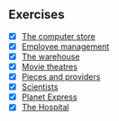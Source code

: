 ## Exercises

- [x] [The computer store](https://github.com/manjunath5496/SQL-Tutorial/blob/master/Exercises/1.md)
- [x] [Employee management](https://github.com/manjunath5496/SQL-Tutorial/blob/master/Exercises/2.md)
- [x] [The warehouse](https://github.com/manjunath5496/SQL-Tutorial/blob/master/Exercises/3.md)
- [x] [Movie theatres](https://github.com/manjunath5496/SQL-Tutorial/blob/master/Exercises/4.md)
- [x] [Pieces and providers](https://github.com/manjunath5496/SQL-Tutorial/blob/master/Exercises/5.md)
- [x] [Scientists](https://github.com/manjunath5496/SQL-Tutorial/blob/master/Exercises/6.md)
- [x] [Planet Express](https://github.com/manjunath5496/SQL-Tutorial/blob/master/Exercises/7.md)
- [x] [The Hospital](https://github.com/manjunath5496/SQL-Tutorial/blob/master/Exercises/8.md)
